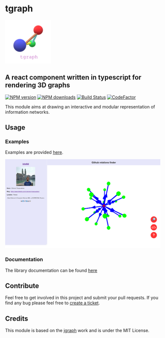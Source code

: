 # tgraph

<img src="ressources/tgraphLogo.png" width="150">

## A react component written in typescript for rendering 3D graphs

[![NPM version][npm-image]][npm-url]
[![NPM downloads][npm-downloads]][npm-url]
[![Build Status][travis-image]][travis-url]
[![CodeFactor][codefactor-image]][codefactor-url]

This module aims at drawing an interactive and modular representation of information networks.

## Usage

### Examples

Examples are provided [here][examples-source-code].

[![Example graph screenshot][github-graph-example-screenshot]][github-graph-example]

### Documentation

The library documentation can be found [here][documentation]


## Contribute

Feel free to get involved in this project and submit your pull requests. If you find any bug please feel free to [create a ticket][create-ticket].

## Credits

This module is based on the [jgraph][jgraph] work and is under the MIT License.


[jgraph]: https://github.com/patrickfuller/jgraph

[npm-image]: https://img.shields.io/npm/v/tgraph.svg
[npm-downloads]: https://img.shields.io/npm/dt/tgraph.svg
[npm-url]: https://www.npmjs.com/package/tgraph
[travis-url]: https://travis-ci.org/intv0id/tgraph
[travis-image]: https://travis-ci.org/intv0id/tgraph.svg?branch=master
[codefactor-url]: https://www.codefactor.io/repository/github/intv0id/tgraph
[codefactor-image]: https://www.codefactor.io/repository/github/intv0id/tgraph/badge

[create-ticket]: https://github.com/intv0id/tgraph/issues/new
[documentation]: https://intv0id.github.io/tgraph/
[examples-source-code]: https://github.com/intv0id/tgraph/tree/master/examples
[github-graph-example]: https://intv0id.github.io/tgraph/examples/github.html
[github-graph-example-screenshot]: examples/images/GithubFollowersGraph.png

